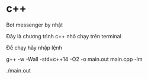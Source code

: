 # c++

Bot messenger by nhật

Đây là chương trình c++ nhỏ chạy trên terminal

Để chạy hãy nhập lệnh

g++ -w -Wall -std=c++14 -O2 -o main.out main.cpp -lm

./main.out  
